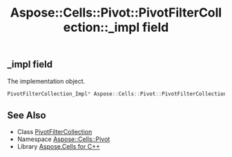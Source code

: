 ﻿---
title: Aspose::Cells::Pivot::PivotFilterCollection::_impl field
linktitle: _impl
second_title: Aspose.Cells for C++ API Reference
description: 'Aspose::Cells::Pivot::PivotFilterCollection::_impl field. The implementation object in C++.'
type: docs
weight: 1400
url: /cpp/aspose.cells.pivot/pivotfiltercollection/_impl/
---
## _impl field


The implementation object.

```cpp
PivotFilterCollection_Impl* Aspose::Cells::Pivot::PivotFilterCollection::_impl
```

## See Also

* Class [PivotFilterCollection](../)
* Namespace [Aspose::Cells::Pivot](../../)
* Library [Aspose.Cells for C++](../../../)
